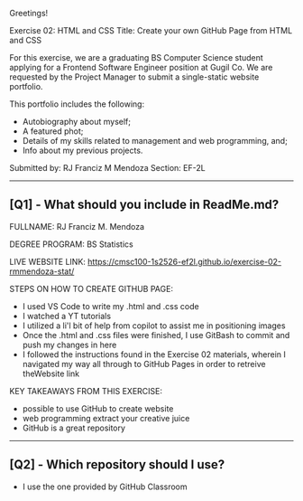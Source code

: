 Greetings!

Exercise 02: HTML and CSS
Title: Create your own GitHub Page from HTML and CSS

For this exercise, we are a graduating BS Computer Science student
applying for a Frontend Software Engineer position at Gugil Co.
We are requested by the Project Manager to submit a single-static website portfolio.

This portfolio includes the following:
- Autobiography about myself;
- A featured phot;
- Details of my skills related to management and web programming, and;
- Info about my previous projects.

Submitted by: RJ Franciz M Mendoza
Section: EF-2L

---------------------------------------------------
[Q1] - What should you include in ReadMe.md?
---------------------------------------------------
FULLNAME: RJ Franciz M. Mendoza

DEGREE PROGRAM: BS Statistics

LIVE WEBSITE LINK: https://cmsc100-1s2526-ef2l.github.io/exercise-02-rmmendoza-stat/

STEPS ON HOW TO CREATE GITHUB PAGE:
- I used VS Code to write my .html and .css code
- I watched a YT tutorials
- I utilized a li'l bit of help from copilot to assist me in positioning images
- Once the .html and .css files were finished, I use GitBash to commit and push my changes in here
- I followed the instructions found in the Exercise 02 materials, wherein I navigated my way all through to GitHub Pages in order to retreive theWebsite link

KEY TAKEAWAYS FROM THIS EXERCISE:
- possible to use GitHub to create website
- web programming extract your creative juice
- GitHub is a great repository

---------------------------------------------------
[Q2] - Which repository should I use?
---------------------------------------------------
- I use the one provided by GitHub Classroom
